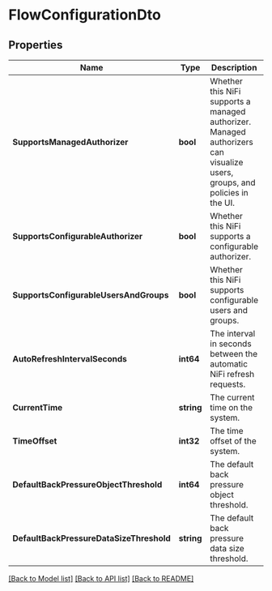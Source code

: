 # FlowConfigurationDto

## Properties
Name | Type | Description | Notes
------------ | ------------- | ------------- | -------------
**SupportsManagedAuthorizer** | **bool** | Whether this NiFi supports a managed authorizer. Managed authorizers can visualize users, groups, and policies in the UI. | [optional] [default to null]
**SupportsConfigurableAuthorizer** | **bool** | Whether this NiFi supports a configurable authorizer. | [optional] [default to null]
**SupportsConfigurableUsersAndGroups** | **bool** | Whether this NiFi supports configurable users and groups. | [optional] [default to null]
**AutoRefreshIntervalSeconds** | **int64** | The interval in seconds between the automatic NiFi refresh requests. | [optional] [default to null]
**CurrentTime** | **string** | The current time on the system. | [optional] [default to null]
**TimeOffset** | **int32** | The time offset of the system. | [optional] [default to null]
**DefaultBackPressureObjectThreshold** | **int64** | The default back pressure object threshold. | [optional] [default to null]
**DefaultBackPressureDataSizeThreshold** | **string** | The default back pressure data size threshold. | [optional] [default to null]

[[Back to Model list]](../pkg/nifi/README.md#documentation-for-models) [[Back to API list]](../pkg/nifi/README.md#documentation-for-api-endpoints) [[Back to README]](../pkg/nifi/README.md)


